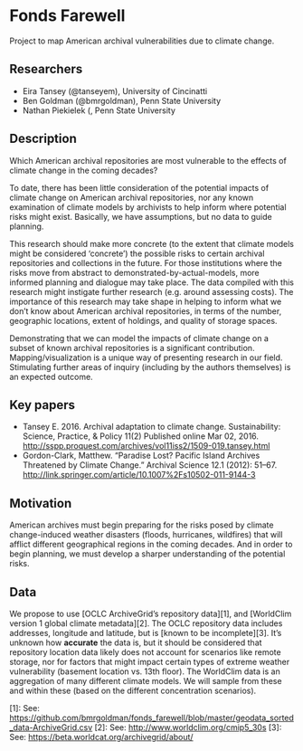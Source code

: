 # Fonds Farewell
Project to map American archival vulnerabilities due to climate change.
## Researchers
* Eira Tansey (@tanseyem), University of Cincinatti
* Ben Goldman (@bmrgoldman), Penn State University
* Nathan Piekielek (, Penn State University

## Description
Which American archival repositories are most vulnerable to the effects of climate change in the coming decades?

To date, there has been little consideration of the potential impacts of climate change on American archival repositories, nor any known examination of climate models by archivists to help inform where potential risks might exist. Basically, we have assumptions, but no data to guide planning.

This research should make more concrete (to the extent that climate models might be considered ‘concrete’) the possible risks to certain archival repositories and collections in the future. For those institutions where the risks move from abstract to demonstrated-by-actual-models, more informed planning and dialogue may take place. The data compiled with this research might instigate further research (e.g. around assessing costs). The importance of this research may take shape in helping to inform what we don’t know about American archival repositories, in terms of the number, geographic locations, extent of holdings, and quality of storage spaces. 

Demonstrating that we can model the impacts of climate change on a subset of known archival repositories is a significant contribution. Mapping/visualization is a unique way of presenting research in our field. Stimulating further areas of inquiry (including by the authors themselves) is an expected outcome.
## Key papers
* Tansey E. 2016. Archival adaptation to climate change. Sustainability: Science, Practice, & Policy 11(2) Published online Mar 02, 2016. http://sspp.proquest.com/archives/vol11iss2/1509-019.tansey.html 
* Gordon-Clark, Matthew. “Paradise Lost? Pacific Island Archives Threatened by Climate Change.” Archival Science 12.1 (2012): 51–67. http://link.springer.com/article/10.1007%2Fs10502-011-9144-3

## Motivation
American archives must begin preparing for the risks posed by climate change-induced weather disasters (floods, hurricanes, wildfires) that will afflict different geographical regions in the coming decades. And in order to begin planning, we must develop a sharper understanding of the potential risks. 
## Data
We propose to use [OCLC ArchiveGrid’s repository data][1], and [WorldClim version 1 global climate metadata][2]. The OCLC repository data includes addresses, longitude and latitude, but is [known to be incomplete][3]. It’s unknown how **accurate** the data is, but it should be considered that repository location data likely does not account for scenarios like remote storage, nor for factors that might impact certain types of extreme weather vulnerability (basement location vs. 13th floor). The WorldClim data is an aggregation of many different climate models. We will sample from these and within these (based on the different concentration scenarios).

[1]: See: https://github.com/bmrgoldman/fonds_farewell/blob/master/geodata_sorted_data-ArchiveGrid.csv
[2]: See: http://www.worldclim.org/cmip5_30s
[3]: See: https://beta.worldcat.org/archivegrid/about/

